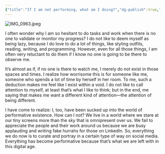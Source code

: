 ```yaml
---
{"title":"If I am not performing, what am I doing?","dg-publish":true,"updated":"2025-05-26","created":"2025-05-26T00:19:00","tags":["performative","fake","authenticity"],"dg-note-icon":"caterpillar","dg-path":"Musings/If I am not performing, what am I doing?.md","permalink":"/musings/if-i-am-not-performing-what-am-i-doing/","dgPassFrontmatter":true,"noteIcon":"caterpillar","cover":"https://i.pinimg.com/736x/96/f2/2a/96f22a20b5a0b9fb4a7374a35896ba7c.jpg"}
---
```


![IMG_0963.jpeg](/img/user/Assets/IMG_0963.jpeg)

I often wonder why I am so hesitant to do tasks and work when there is no one to validate or monitor my progress? I do not like to deem myself as being lazy, because I do love to do a lot of things, like styling outfits, reading, writing, and programming. However, even for all those things, I am often very reluctant to do them if I know no one is going to be there to observe me.

It’s almost as if, if no one is there to watch me, I merely do not exist in those spaces and times. I realize how worrisome this is for someone like me, someone who spends a lot of time by herself in her room. To me, such a deduction makes me feel like I exist within a void. I do not like to call attention to myself, at least that’s what I like to think; but in the end, me saying that makes me want a different kind of attention—the attention of being different.

I have come to realize: I, too, have been sucked up into the world of performative existence. How can I not? We live in a world where we stare at our tiny screens more than the sky that is omnipresent over us. We fail to appreciate the people and their work around us because we are busy applauding and writing fake hurrahs for those on LinkedIn. So, everything we do now is to curate and portray in a certain type of way on social media. Everything has become performative because that’s what we are left with in this digital age.